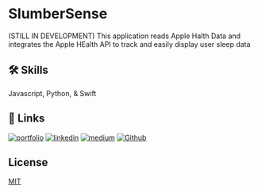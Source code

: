
# SlumberSense 

(STILL IN DEVELOPMENT) This application reads Apple Halth Data and integrates the Apple HEalth API to track and easily display user sleep data 

## 🛠 Skills
Javascript, Python, & Swift


## 🔗 Links
[![portfolio](https://img.shields.io/badge/my_portfolio-685c44?style=for-the-badge&logo=ko-fi&logoColor=white)](https://yashshah5.github.io/)
[![linkedin](https://img.shields.io/badge/linkedin-0A66C2?style=for-the-badge&logo=linkedin&logoColor=white)](https://www.linkedin.com/)
[![medium](https://img.shields.io/badge/medium-000?style=for-the-badge&logo=medium&logoColor=white)](https://medium.com/@yashshah1287)
[![Github](https://img.shields.io/badge/github-967bb6?style=for-the-badge&logo=github&logoColor=white)](https://github.com/YashShah5)

## License

[MIT](https://choosealicense.com/licenses/mit/)

